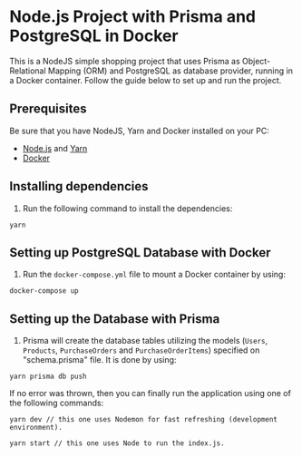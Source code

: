 # Node.js Project with Prisma and PostgreSQL in Docker

This is a NodeJS simple shopping project that uses Prisma as Object-Relational Mapping (ORM) and PostgreSQL as database provider, running in a Docker container. Follow the guide below to set up and run the project.

## Prerequisites

Be sure that you have NodeJS, Yarn and Docker installed on your PC:

- [Node.js](https://nodejs.org/) and [Yarn](https://yarnpkg.com/)
- [Docker](https://docs.docker.com/get-docker/)

## Installing dependencies

1. Run the following command to install the dependencies:

```
yarn
```

## Setting up PostgreSQL Database with Docker

1. Run the `docker-compose.yml` file to mount a Docker container by using:

```
docker-compose up
```

## Setting up the Database with Prisma

1. Prisma will create the database tables utilizing the models (`Users`, `Products`, `PurchaseOrders` and `PurchaseOrderItems`) specified on "schema.prisma" file. It is done by using:

```
yarn prisma db push
```

If no error was thrown, then you can finally run the application using one of the following commands:

```
yarn dev // this one uses Nodemon for fast refreshing (development environment).

yarn start // this one uses Node to run the index.js.
```
